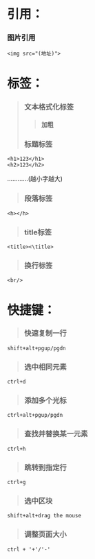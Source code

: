 # 引用：
### 图片引用
```
<img src="(地址)">
```
# 标签：
>### 文本格式化标签
>>#### 加粗
>>#### 
>### 标题标签
```
<h1>123</h1>
<h2>123</h2>
```
…………(越小字越大)
>### 段落标签
```
<h></h>
```
>### title标签
```
<title><\title>
```
>### 换行标签
```
<br/>
```
# 快捷键：
>### 快速复制一行
```
shift+alt+pgup/pgdn
```

>### 选中相同元素
```
ctrl+d
```
>### 添加多个光标
```
ctrl+alt+pgup/pgdn
```
>### 查找并替换某一元素
```
ctrl+h
```
>### 跳转到指定行
```
ctrl+g
```
>### 选中区块
```
shift+alt+drag the mouse
```
>### 调整页面大小
```
ctrl + '+'/'-'
```